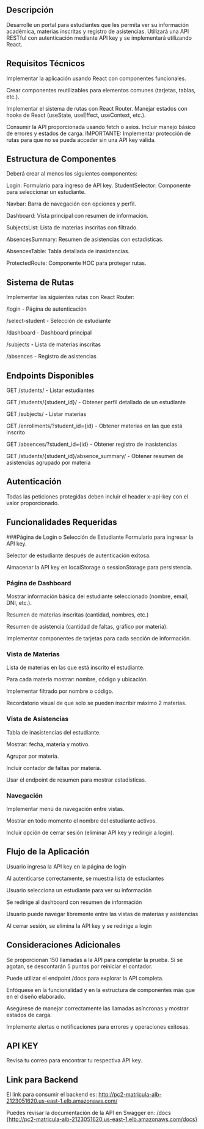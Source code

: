 ## Descripción
Desarrolle un portal para estudiantes que les permita ver su información académica, materias inscritas y registro de asistencias. Utilizará una API RESTful con autenticación mediante API key y se implementará utilizando React.

## Requisitos Técnicos
Implementar la aplicación usando React con componentes funcionales.

Crear componentes reutilizables para elementos comunes (tarjetas, tablas, etc.).

Implementar el sistema de rutas con React Router.
Manejar estados con hooks de React (useState, useEffect, useContext, etc.).

Consumir la API proporcionada usando fetch o axios.
Incluir manejo básico de errores y estados de carga.
IMPORTANTE: Implementar protección de rutas para que no se pueda acceder sin una API key válida.

## Estructura de Componentes
Deberá crear al menos los siguientes componentes:

Login: Formulario para ingreso de API key.
StudentSelector: Componente para seleccionar un estudiante.

Navbar: Barra de navegación con opciones y perfil.

Dashboard: Vista principal con resumen de información.

SubjectsList: Lista de materias inscritas con filtrado.

AbsencesSummary: Resumen de asistencias con estadísticas.

AbsencesTable: Tabla detallada de inasistencias.

ProtectedRoute: Componente HOC para proteger rutas.
 
## Sistema de Rutas
Implementar las siguientes rutas con React Router:

/login - Página de autenticación

/select-student - Selección de estudiante

/dashboard - Dashboard principal

/subjects - Lista de materias inscritas

/absences - Registro de asistencias

## Endpoints Disponibles
GET /students/ - Listar estudiantes

GET /students/{student_id}/ - Obtener perfil detallado de un estudiante

GET /subjects/ - Listar materias

GET /enrollments/?student_id={id} - Obtener materias en las que está inscrito

GET /absences/?student_id={id} - Obtener registro de inasistencias

GET /students/{student_id}/absence_summary/ - Obtener resumen de asistencias agrupado por materia
## Autenticación
Todas las peticiones protegidas deben incluir el header x-api-key con el valor proporcionado.

## Funcionalidades Requeridas
###Página de Login o Selección de Estudiante
Formulario para ingresar la API key.

Selector de estudiante después de autenticación exitosa.

Almacenar la API key en localStorage o sessionStorage para persistencia.

### Página de Dashboard
Mostrar información básica del estudiante seleccionado (nombre, email, DNI, etc.).

Resumen de materias inscritas (cantidad, nombres, etc.)

Resumen de asistencia (cantidad de faltas, gráfico por materia).

Implementar componentes de tarjetas para cada sección de información.
### Vista de Materias
Lista de materias en las que está inscrito el estudiante.

Para cada materia mostrar: nombre, código y ubicación.

Implementar filtrado por nombre o código.

Recordatorio visual de que solo se pueden inscribir máximo 2 materias.

### Vista de Asistencias
Tabla de inasistencias del estudiante.

Mostrar: fecha, materia y motivo.

Agrupar por materia.

Incluir contador de faltas por materia.

Usar el endpoint de resumen para mostrar estadísticas.

### Navegación
Implementar menú de navegación entre vistas.

Mostrar en todo momento el nombre del estudiante activos.

Incluir opción de cerrar sesión (eliminar API key y redirigir a login).

## Flujo de la Aplicación
Usuario ingresa la API key en la página de login

Al autenticarse correctamente, se muestra lista de estudiantes

Usuario selecciona un estudiante para ver su información

Se redirige al dashboard con resumen de información

Usuario puede navegar libremente entre las vistas de materias y asistencias

Al cerrar sesión, se elimina la API key y se redirige a login


## Consideraciones Adicionales
Se proporcionan 150 llamadas a la API para completar la prueba. Si se agotan, se descontarán 5 puntos por reiniciar el contador.

Puede utilizar el endpoint /docs para explorar la API completa.

Enfóquese en la funcionalidad y en la estructura de componentes más que en el diseño elaborado.

Asegúrese de manejar correctamente las llamadas asíncronas y mostrar estados de carga.

Implemente alertas o notificaciones para errores y operaciones exitosas.

## API KEY
Revisa tu correo para encontrar tu respectiva API key.

## Link para Backend
El link para consumir el backend es: http://pc2-matricula-alb-2123051620.us-east-1.elb.amazonaws.com/

Puedes revisar la documentación de la API en Swagger en: /docs {http://pc2-matricula-alb-2123051620.us-east-1.elb.amazonaws.com/docs}
